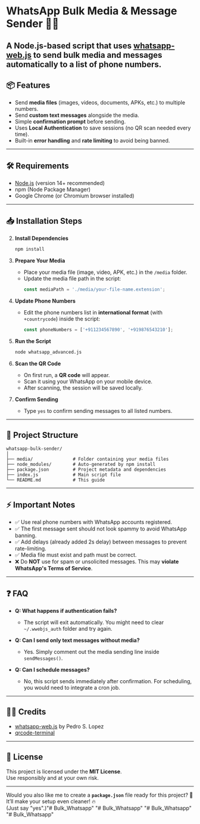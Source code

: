 # WhatsApp Bulk Media & Message Sender 📱🚀

A Node.js-based script that uses [whatsapp-web.js](https://github.com/pedroslopez/whatsapp-web.js) to **send bulk media and messages** automatically to a list of phone numbers.
---
## 📦 Features

- Send **media files** (images, videos, documents, APKs, etc.) to multiple numbers.
- Send **custom text messages** alongside the media.
- Simple **confirmation prompt** before sending.
- Uses **Local Authentication** to save sessions (no QR scan needed every time).
- Built-in **error handling** and **rate limiting** to avoid being banned.

---

## 🛠️ Requirements

- [Node.js](https://nodejs.org/) (version 14+ recommended)
- npm (Node Package Manager)
- Google Chrome (or Chromium browser installed)

---

## 📥 Installation Steps


2. **Install Dependencies**
    ```bash
    npm install
    ```

3. **Prepare Your Media**
    - Place your media file (image, video, APK, etc.) in the `/media` folder.
    - Update the media file path in the script:
      ```javascript
      const mediaPath = './media/your-file-name.extension';
      ```

4. **Update Phone Numbers**
    - Edit the phone numbers list in **international format** (with `+countrycode`) inside the script:
      ```javascript
      const phoneNumbers = ['+911234567890', '+919876543210'];
      ```

5. **Run the Script**
    ```bash
    node whatsapp_advanced.js
    ```

6. **Scan the QR Code**
    - On first run, a **QR code** will appear.
    - Scan it using your WhatsApp on your mobile device.
    - After scanning, the session will be saved locally.

7. **Confirm Sending**
    - Type `yes` to confirm sending messages to all listed numbers.

---

## 📂 Project Structure

```
whatsapp-bulk-sender/
│
├── media/               # Folder containing your media files
├── node_modules/        # Auto-generated by npm install
├── package.json         # Project metadata and dependencies
├── index.js             # Main script file
└── README.md            # This guide
```

---

## ⚡ Important Notes

- ✅ Use real phone numbers with WhatsApp accounts registered.
- ✅ The first message sent should not look spammy to avoid WhatsApp banning.
- ✅ Add delays (already added 2s delay) between messages to prevent rate-limiting.
- ✅ Media file must exist and path must be correct.
- ❌ Do **NOT** use for spam or unsolicited messages. This may **violate WhatsApp's Terms of Service**.

---

## ❓ FAQ

- **Q: What happens if authentication fails?**
  - The script will exit automatically. You might need to clear `~/.wwebjs_auth` folder and try again.

- **Q: Can I send only text messages without media?**
  - Yes. Simply comment out the media sending line inside `sendMessages()`.

- **Q: Can I schedule messages?**
  - No, this script sends immediately after confirmation. For scheduling, you would need to integrate a cron job.

---

## 🧑‍💻 Credits

- [whatsapp-web.js](https://github.com/pedroslopez/whatsapp-web.js) by Pedro S. Lopez
- [qrcode-terminal](https://www.npmjs.com/package/qrcode-terminal)

---

## 📜 License

This project is licensed under the **MIT License**.  
Use responsibly and at your own risk.

---

Would you also like me to create a **`package.json`** file ready for this project? 🚀  
It’ll make your setup even cleaner! 🔥  
(Just say "yes".)"# Bulk_Whatsapp" 
"# Bulk_Whatsapp" 
"# Bulk_Whatsapp" 
"# Bulk_Whatsapp" 
